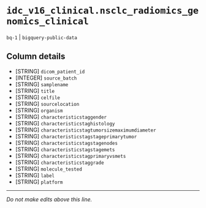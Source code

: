 # `idc_v16_clinical.nsclc_radiomics_genomics_clinical`
`bq-1` | `bigquery-public-data`

## Column details
* [STRING]    `dicom_patient_id`
* [INTEGER]   `source_batch`
* [STRING]    `samplename`
* [STRING]    `title`
* [STRING]    `celfile`
* [STRING]    `sourcelocation`
* [STRING]    `organism`
* [STRING]    `characteristicstaggender`
* [STRING]    `characteristicstaghistology`
* [STRING]    `characteristicstagtumorsizemaximumdiameter`
* [STRING]    `characteristicstagstageprimarytumor`
* [STRING]    `characteristicstagstagenodes`
* [STRING]    `characteristicstagstagemets`
* [STRING]    `characteristicstagprimaryvsmets`
* [STRING]    `characteristicstaggrade`
* [STRING]    `molecule_tested`
* [STRING]    `label`
* [STRING]    `platform`

-------------------------------------------------------------------------------
*Do not make edits above this line.*
